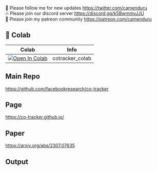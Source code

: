 🐣 Please follow me for new updates https://twitter.com/camenduru <br />
🔥 Please join our discord server https://discord.gg/k5BwmmvJJU <br />
🥳 Please join my patreon community https://patreon.com/camenduru <br />

## 🦒 Colab

| Colab | Info
| --- | --- |
[![Open In Colab](https://colab.research.google.com/assets/colab-badge.svg)](https://colab.research.google.com/github/camenduru/cotracker-colab/blob/main/cotracker_colab.ipynb) | cotracker_colab

## Main Repo
https://github.com/facebookresearch/co-tracker

## Page
https://co-tracker.github.io/

## Paper
https://arxiv.org/abs/2307.07635

## Output
